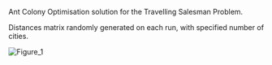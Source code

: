 Ant Colony Optimisation solution for the Travelling Salesman Problem.

Distances matrix randomly generated on each run, with specified number of cities.

![Figure_1](https://github.com/jackoubridge/aco-tscp/assets/116497746/4c9a9de8-3004-4a5f-9ca6-4878a5f4a758)
